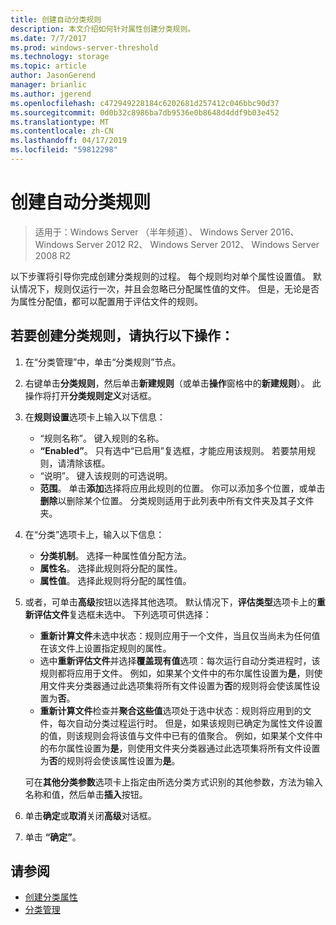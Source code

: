```yaml
---
title: 创建自动分类规则
description: 本文介绍如何针对属性创建分类规则。
ms.date: 7/7/2017
ms.prod: windows-server-threshold
ms.technology: storage
ms.topic: article
author: JasonGerend
manager: brianlic
ms.author: jgerend
ms.openlocfilehash: c472949228184c6202681d257412c046bbc90d37
ms.sourcegitcommit: 0d0b32c8986ba7db9536e0b8648d4ddf9b03e452
ms.translationtype: MT
ms.contentlocale: zh-CN
ms.lasthandoff: 04/17/2019
ms.locfileid: "59812298"
---
```

# <a name="create-an-automatic-classification-rule"></a>创建自动分类规则

> 适用于：Windows Server （半年频道）、 Windows Server 2016、 Windows Server 2012 R2、 Windows Server 2012、 Windows Server 2008 R2

以下步骤将引导你完成创建分类规则的过程。 每个规则均对单个属性设置值。 默认情况下，规则仅运行一次，并且会忽略已分配属性值的文件。 但是，无论是否为属性分配值，都可以配置用于评估文件的规则。

## <a name="to-create-a-classification-rule"></a>若要创建分类规则，请执行以下操作：

1.  在“分类管理”中，单击“分类规则”节点。

2.  右键单击**分类规则**，然后单击**新建规则**（或单击**操作**窗格中的**新建规则**）。 此操作将打开**分类规则定义**对话框。

3.  在**规则设置**选项卡上输入以下信息：

    -   “规则名称”。 键入规则的名称。
    -   **“Enabled”**。 只有选中“已启用”复选框，才能应用该规则。 若要禁用规则，请清除该框。
    -   “说明”。 键入该规则的可选说明。
    -   **范围**。 单击**添加**选择将应用此规则的位置。 你可以添加多个位置，或单击**删除**以删除某个位置。 分类规则适用于此列表中所有文件夹及其子文件夹。

4.  在“分类”选项卡上，输入以下信息：

    -   **分类机制**。 选择一种属性值分配方法。
    -   **属性名**。 选择此规则将分配的属性。
    -   **属性值**。 选择此规则将分配的属性值。

5.  或者，可单击**高级**按钮以选择其他选项。 默认情况下，**评估类型**选项卡上的**重新评估文件**复选框未选中。 下列选项可供选择：

    -   **重新计算文件**未选中状态：规则应用于一个文件，当且仅当尚未为任何值在该文件上设置指定规则的属性。
    -   选中**重新评估文件**并选择**覆盖现有值**选项：每次运行自动分类进程时，该规则都将应用于文件。 例如，如果某个文件中的布尔属性设置为**是**，则使用文件夹分类器通过此选项集将所有文件设置为**否**的规则将会使该属性设置为**否**。
    -   **重新计算文件**检查并**聚合这些值**选项处于选中状态：规则将应用到的文件，每次自动分类过程运行时。 但是，如果该规则已确定为属性文件设置的值，则该规则会将该值与文件中已有的值聚合。 例如，如果某个文件中的布尔属性设置为**是**，则使用文件夹分类器通过此选项集将所有文件设置为**否**的规则将会使该属性设置为**是**。

    可在**其他分类参数**选项卡上指定由所选分类方式识别的其他参数，方法为输入名称和值，然后单击**插入**按钮。

6.  单击**确定**或**取消**关闭**高级**对话框。

7.  单击 **“确定”**。

## <a name="see-also"></a>请参阅

-   [创建分类属性](create-classification-property.md)
-   [分类管理](classification-management.md)